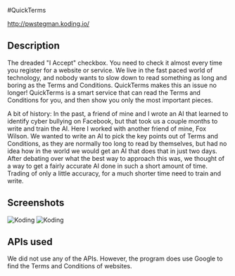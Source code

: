 #QuickTerms

http://pwstegman.koding.io/

## Description

The dreaded "I Accept" checkbox. You need to check it almost every time you register for a website or service. We live in the fast paced world of technology, and nobody wants to slow down to read something as long and boring as the Terms and Conditions. QuickTerms makes this an issue no longer! QuickTerms is a smart service that can read the Terms and Conditions for you, and then show you only the most important pieces.

A bit of history: In the past, a friend of mine and I wrote an AI that learned to identify cyber bullying on Facebook, but that took us a couple months to write and train the AI.  Here I worked with another friend of mine, Fox Wilson.  We wanted to write an AI to pick the key points out of Terms and Conditions, as they are normally too long to read by themselves, but had no idea how in the world we would get an AI that does that in just two days.  After debating over what the best way to approach this was, we thought of a way to get a fairly accurate AI done in such a short amount of time.  Trading of only a little accuracy, for a much shorter time need to train and write.

## Screenshots

![Koding](url "Koding")
![Koding](url "Koding")

## APIs used

We did not use any of the APIs.  However, the program does use Google to find the Terms and Conditions of websites.

